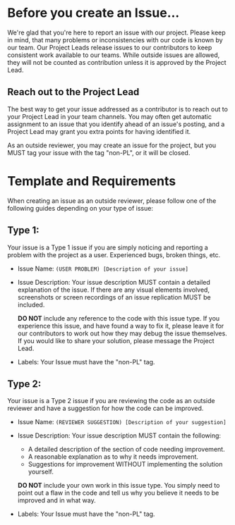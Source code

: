 # Before you create an Issue...

We're glad that you're here to report an issue with our project.  Please keep in mind, that many problems or inconsistencies with our code is known by our team.  Our Project Leads release issues to our contributors to keep consistent work available to our teams.  While outside issues are allowed, they will not be counted as contribution unless it is approved by the Project Lead.

## Reach out to the Project Lead

The best way to get your issue addressed as a contributor is to reach out to your Project Lead in your team channels.  You may often get automatic assignment to an issue that you identify ahead of an issue's posting, and a Project Lead may grant you extra points for having identified it.  

As an outside reviewer, you may create an issue for the project, but you MUST tag your issue with the tag "non-PL", or it will be closed.

# Template and Requirements

When creating an issue as an outside reviewer, please follow one of the following guides depending on your type of issue:

## Type 1:

Your issue is a Type 1 issue if you are simply noticing and reporting a problem with the project as a user.  Experienced bugs, broken things, etc.

- Issue Name: ```(USER PROBLEM) [Description of your issue]```
- Issue Description:
    Your issue description MUST contain a detailed explanation of the issue.  If there are any visual elements involved, screenshots or screen recordings of an issue replication MUST be included.

    **DO NOT** include any reference to the code with this issue type.  If you experience this issue, and have found a way to fix it, please leave it for our contributors to work out how they may debug the issue themselves.  If you would like to share your solution, please message the Project Lead.
- Labels: Your Issue must have the "non-PL" tag.

## Type 2:

Your issue is a Type 2 issue if you are reviewing the code as an outside reviewer and have a suggestion for how the code can be improved.

- Issue Name: ```(REVIEWER SUGGESTION) [Description of your suggestion]```
- Issue Description:
    Your issue description MUST contain the following:
    - A detailed description of the section of code needing improvement.
    - A reasonable explanation as to why it needs improvement.
    - Suggestions for improvement WITHOUT implementing the solution yourself.

    **DO NOT** include your own work in this issue type.  You simply need to point out a flaw in the code and tell us why you believe it needs to be improved and in what way.
- Labels: Your Issue must have the "non-PL" tag.